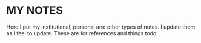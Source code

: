 # MY NOTES

Here I put my institutional, personal and other types of notes. I update them as I feel to update. These are for references and things todo.

